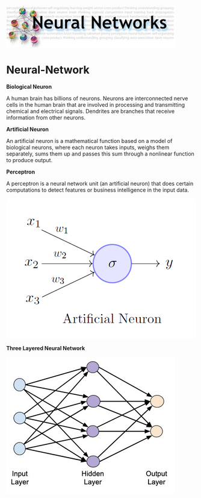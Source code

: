 ![Heading](Images/heading.jpg)
# Neural-Network

**Biological Neuron**

A human brain has billions of neurons. Neurons are interconnected nerve cells in the human brain that are involved in processing and transmitting chemical and electrical signals. Dendrites are branches that receive information from other neurons.

**Artificial Neuron**

An artificial neuron is a mathematical function based on a model of biological neurons, where each neuron takes inputs, weighs them separately, sums them up and passes this sum through a nonlinear function to produce output.

**Perceptron**

A perceptron is a neural network unit (an artificial neuron) that does certain computations to detect features or business intelligence in the input data.

![Perceptron Image](Images/perceptron.png)

**Three Layered Neural Network**

![Three Layered Neural Network](Images/3_Layer_Network.jpg)
